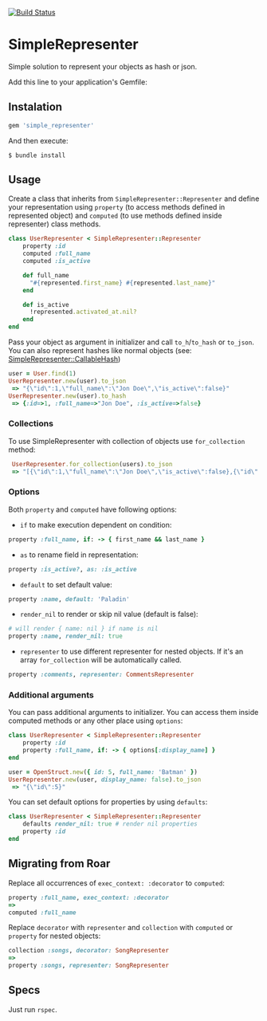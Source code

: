 [![Build Status](https://paladin-software.semaphoreci.com/badges/simple_representer/branches/master.svg?style=shields&key=88648f3f-f100-4e0f-9fca-48ea65537ec3)](https://paladin-software.semaphoreci.com/projects/simple_representer)
# SimpleRepresenter
Simple solution to represent your objects as hash or json.

Add this line to your application's Gemfile:

## Instalation

```ruby
gem 'simple_representer'
```

And then execute:

    $ bundle install

## Usage
Create a class that inherits from `SimpleRepresenter::Representer`
and define your representation using `property` (to access methods defined in represented object)
and `computed` (to use methods defined inside representer) class methods.

```ruby
class UserRepresenter < SimpleRepresenter::Representer
    property :id
    computed :full_name
    computed :is_active

    def full_name
      "#{represented.first_name} #{represented.last_name}"
    end

    def is_active
      !represented.activated_at.nil?
    end
end
```
Pass your object as argument in initializer and call `to_h`/`to_hash` or `to_json`.
You can also represent hashes like normal objects (see: [SimpleRepresenter::CallableHash](./lib/simple_representer/callable_hash.rb))
```ruby
user = User.find(1)
UserRepresenter.new(user).to_json
 => "{\"id\":1,\"full_name\":\"Jon Doe\",\"is_active\":false}"
UserRepresenter.new(user).to_hash
 => {:id=>1, :full_name=>"Jon Doe", :is_active=>false}
```

### Collections
To use SimpleRepresenter with collection of objects use `for_collection` method:
```ruby
 UserRepresenter.for_collection(users).to_json
 => "[{\"id\":1,\"full_name\":\"Jon Doe\",\"is_active\":false},{\"id\":2,\"full_name\":\"Jon Wick\",\"is_active\":true}]"
```

### Options
Both `property` and `computed` have following options:
- `if` to make execution dependent on condition:
```ruby
property :full_name, if: -> { first_name && last_name }
```
- `as` to rename field in representation:
```ruby
property :is_active?, as: :is_active
```
- `default` to set default value:
```ruby
property :name, default: 'Paladin'
```
- `render_nil` to render or skip nil value (default is false):
```ruby
# will render { name: nil } if name is nil
property :name, render_nil: true
```
- `representer` to use different representer for nested objects.
If it's an array `for_collection` will be automatically called.
```ruby
property :comments, representer: CommentsRepresenter
```

### Additional arguments
You can pass additional arguments to initializer. You can access them inside computed methods or any other place using `options`:
```ruby
class UserRepresenter < SimpleRepresenter::Representer
    property :id
    property :full_name, if: -> { options[:display_name] }
end
```
```ruby
user = OpenStruct.new({ id: 5, full_name: 'Batman' })
UserRepresenter.new(user, display_name: false).to_json
 => "{\"id\":5}"
```
You can set default options for properties by using `defaults`:
```ruby
class UserRepresenter < SimpleRepresenter::Representer
    defaults render_nil: true # render nil properties
    property :id
end
```
## Migrating from Roar
Replace all occurrences of `exec_context: :decorator` to `computed`:
```ruby
property :full_name, exec_context: :decorator
=>
computed :full_name
```
Replace `decorator` with `representer` and `collection` with `computed` or `property` for nested objects:
```ruby
collection :songs, decorator: SongRepresenter
=>
property :songs, representer: SongRepresenter
```

## Specs
Just run `rspec`.
